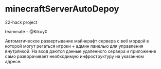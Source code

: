# minecraftServerAutoDepoy
22-hack project

teammate - @Kikuy0

Автоматическое развертывание майнкрафт сервера с веб мордой в которой могут регаться игроки + админ панелью для управления внутрянкой.
На вход даются данные удаленного сервера и приложение само разворачивает необходимую инфроструктуру на указанном адресе.

